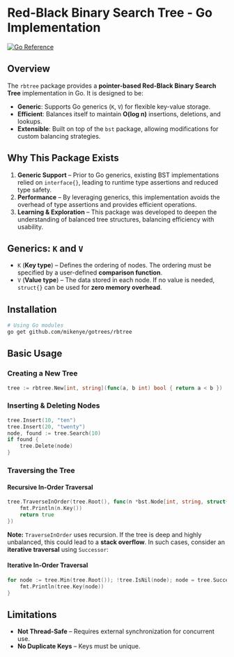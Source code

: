 # Red-Black Binary Search Tree - Go Implementation

[![Go Reference](https://pkg.go.dev/badge/github.com/mikenye/gotrees/rbtree.svg)](https://pkg.go.dev/github.com/mikenye/gotrees/rbtree)

## Overview

The `rbtree` package provides a **pointer-based Red-Black Binary Search Tree** implementation in Go. It is designed to be:

- **Generic**: Supports Go generics (`K`, `V`) for flexible key-value storage.
- **Efficient**: Balances itself to maintain **O(log n)** insertions, deletions, and lookups.
- **Extensible**: Built on top of the `bst` package, allowing modifications for custom balancing strategies.

## Why This Package Exists

1. **Generic Support** – Prior to Go generics, existing BST implementations relied on `interface{}`, leading to runtime type assertions and reduced type safety.
2. **Performance** – By leveraging generics, this implementation avoids the overhead of type assertions and provides efficient operations.
3. **Learning & Exploration** – This package was developed to deepen the understanding of balanced tree structures, balancing efficiency with usability.

## Generics: `K` and `V`

- `K` (**Key type**) – Defines the ordering of nodes. The ordering must be specified by a user-defined **comparison function**.
- `V` (**Value type**) – The data stored in each node. If no value is needed, `struct{}` can be used for **zero memory overhead**.

## Installation

```sh
# Using Go modules
go get github.com/mikenye/gotrees/rbtree
```
## Basic Usage

### Creating a New Tree

```go
tree := rbtree.New[int, string](func(a, b int) bool { return a < b })
```

### Inserting & Deleting Nodes

```go
tree.Insert(10, "ten")
tree.Insert(20, "twenty")
node, found := tree.Search(10)
if found {
    tree.Delete(node)
}
```

### Traversing the Tree

#### Recursive In-Order Traversal

```go
tree.TraverseInOrder(tree.Root(), func(n *bst.Node[int, string, struct{}]) bool {
    fmt.Println(n.Key())
    return true
})
```

**Note:** `TraverseInOrder` uses recursion. If the tree is deep and highly unbalanced, this could lead to a **stack overflow**. In such cases, consider an **iterative traversal** using `Successor`:

#### Iterative In-Order Traversal
```go
for node := tree.Min(tree.Root()); !tree.IsNil(node); node = tree.Successor(node) {
    fmt.Println(tree.Key(node))
}
```

## Limitations
- **Not Thread-Safe** – Requires external synchronization for concurrent use.
- **No Duplicate Keys** – Keys must be unique.
